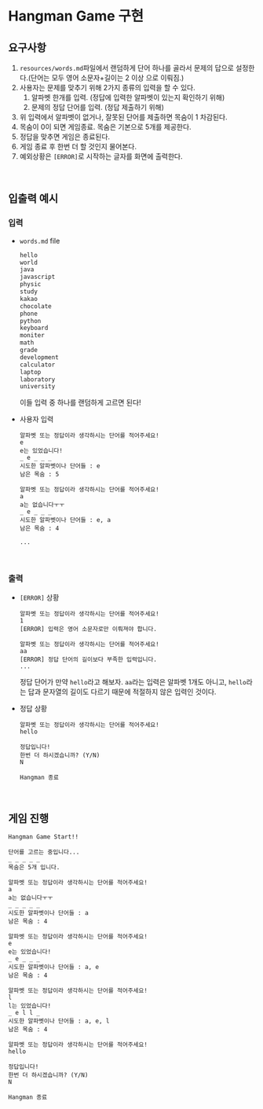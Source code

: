 # Hangman Game 구현

## 요구사항

1. `resources/words.md`파일에서 랜덤하게 단어 하나를 골라서 문제의 답으로 설정한다.(단어는 모두 영어 소문자+길이는 2 이상 으로 이뤄짐.)
2. 사용자는 문제를 맞추기 위해 2가지 종류의 입력을 할 수 있다.
   1. 알파벳 한개를 입력. (정답에 입력한 알파벳이 있는지 확인하기 위해)
   2. 문제의 정답 단어를 입력. (정답 제출하기 위해)
3. 위 입력에서 알파벳이 없거나, 잘못된 단어를 제출하면 목숨이 1 차감된다.
4. 목숨이 0이 되면 게임종료. 목숨은 기본으로 5개를 제공한다.
5. 정답을 맞추면 게임은 종료된다.
6. 게임 종료 후 한번 더 할 것인지 물어본다.
7. 예외상황은 `[ERROR]`로 시작하는 글자를 화면에 출력한다.

<br>

## 입출력 예시

### 입력

- `words.md` file

  ```markdown
  hello
  world
  java
  javascript
  physic
  study
  kakao
  chocolate
  phone
  python
  keyboard
  moniter
  math
  grade
  development
  calculator
  laptop
  laboratory
  university
  ```

  이들 입력 중 하나를 랜덤하게 고르면 된다!

- 사용자 입력

  ```terminal
  알파벳 또는 정답이라 생각하시는 단어를 적어주세요!
  e
  e는 있었습니다!
  _ e _ _ _
  시도한 알파벳이나 단어들 : e
  남은 목숨 : 5
  
  알파벳 또는 정답이라 생각하시는 단어를 적어주세요!
  a
  a는 없습니다ㅜㅜ
  _ e _ _ _
  시도한 알파벳이나 단어들 : e, a
  남은 목숨 : 4
  
  ...
  ```

<br>

### 출력

- `[ERROR]` 상황

  ```terminal
  알파벳 또는 정답이라 생각하시는 단어를 적어주세요!
  1
  [ERROR] 입력은 영어 소문자로만 이뤄져야 합니다.
  
  알파벳 또는 정답이라 생각하시는 단어를 적어주세요!
  aa
  [ERROR] 정답 단어의 길이보다 부족한 입력입니다.
  ...
  ```

  정답 단어가 만약 `hello`라고 해보자. `aa`라는 입력은 알파벳 1개도 아니고, `hello`라는 답과 문자열의 길이도 다르기 때문에 적절하지 않은 입력인 것이다.

- 정답 상황

  ```terminal
  알파벳 또는 정답이라 생각하시는 단어를 적어주세요!
  hello
  
  정답입니다!
  한번 더 하시겠습니까? (Y/N)
  N
  
  Hangman 종료
  ```

<br>

## 게임 진행

```terminal
Hangman Game Start!!

단어를 고르는 중입니다...
_ _ _ _ _
목숨은 5개 입니다.

알파벳 또는 정답이라 생각하시는 단어를 적어주세요!
a
a는 없습니다ㅜㅜ
_ _ _ _ _
시도한 알파벳이나 단어들 : a
남은 목숨 : 4

알파벳 또는 정답이라 생각하시는 단어를 적어주세요!
e
e는 있었습니다!
_ e _ _ _
시도한 알파벳이나 단어들 : a, e
남은 목숨 : 4

알파벳 또는 정답이라 생각하시는 단어를 적어주세요!
l
l는 있었습니다!
_ e l l _
시도한 알파벳이나 단어들 : a, e, l
남은 목숨 : 4

알파벳 또는 정답이라 생각하시는 단어를 적어주세요!
hello

정답입니다!
한번 더 하시겠습니까? (Y/N)
N

Hangman 종료
```

